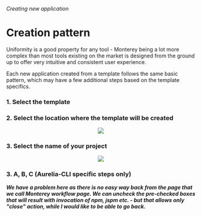 _Creating new application_
# Creation pattern

Uniformity is a good property for any tool - Monterey being a lot more complex than most tools existing on the market is designed from the ground up to offer very intuitive and consistent user experience.

Each new application created from a template follows the same basic pattern, which may have a few additional steps based on the template specifics.

### 1. Select the template 

### 2. Select the location where the template will be created
<p align=center>
  <img src="https://cloud.githubusercontent.com/assets/2712405/18069442/23724ca8-6e15-11e6-931b-65eb178a3a93.png"></img>
 <br>
</p>

### 3. Select the name of your project
<p align=center>
  <img src="https://cloud.githubusercontent.com/assets/2712405/18069509/a171ee06-6e15-11e6-9b35-04eb541b0c86.png"></img>
 <br>
</p>

### 3. A, B, C (Aurelia-CLI specific steps only)

___We have a problem here as there is no easy way back from the page that we call Monterey workflow page. We can uncheck the pre-checked boxes that will result with invocation of npm, jspm etc. - but that allows only "close" action, while I would like to be able to go back.___